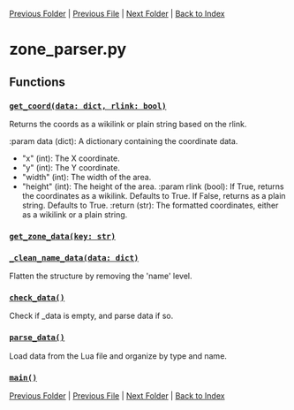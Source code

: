 [Previous Folder](../objects/components.md) | [Previous File](tiles_parser.md) | [Next Folder](../recipes/craft_recipes.md) | [Back to Index](../../index.md)

# zone_parser.py

## Functions

### [`get_coord(data: dict, rlink: bool)`](https://github.com/Vaileasys/pz-wiki_parser/blob/main/scripts/parser/zone_parser.py#L8)

Returns the coords as a wikilink or plain string based on the rlink.

:param data (dict): A dictionary containing the coordinate data.
- "x" (int): The X coordinate.
- "y" (int): The Y coordinate.
- "width" (int): The width of the area.
- "height" (int): The height of the area.
:param rlink (bool): If True, returns the coordinates as a wikilink. Defaults to True.
If False, returns as a plain string. Defaults to True.
:return (str): The formatted coordinates, either as a wikilink or a plain string.

### [`get_zone_data(key: str)`](https://github.com/Vaileasys/pz-wiki_parser/blob/main/scripts/parser/zone_parser.py#L36)
### [`_clean_name_data(data: dict)`](https://github.com/Vaileasys/pz-wiki_parser/blob/main/scripts/parser/zone_parser.py#L54)

Flatten the structure by removing the 'name' level.

### [`check_data()`](https://github.com/Vaileasys/pz-wiki_parser/blob/main/scripts/parser/zone_parser.py#L65)

Check if _data is empty, and parse data if so.

### [`parse_data()`](https://github.com/Vaileasys/pz-wiki_parser/blob/main/scripts/parser/zone_parser.py#L73)

Load data from the Lua file and organize by type and name.

### [`main()`](https://github.com/Vaileasys/pz-wiki_parser/blob/main/scripts/parser/zone_parser.py#L95)


[Previous Folder](../objects/components.md) | [Previous File](tiles_parser.md) | [Next Folder](../recipes/craft_recipes.md) | [Back to Index](../../index.md)
